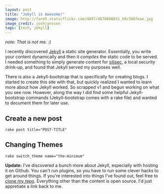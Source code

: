 ```yaml
---
layout: post
title: "Jekyll is Awesome!"
image: http://farm5.staticflickr.com/4097/4870888831_b9c580feae.jpg
image_credit: joshjanssen
tags: [tech, jekyll]
---
```


_note: That is not me. :)_

I recently discovered [Jekyll](https://github.com/mojombo/jekyll) a static site generator. Essentially, you write your content dynamically and then it _compiles_ the static code to be served. I needed something to simply generate content for [silisec](http://silisec.org), a local security drink-up, and found that Jekyll served my purposes well.

There is also a Jekyll-bootstrap that is specifically for creating blogs. I started to create this site with that, but quickly realized I wanted to learn more about how Jekyll worked. So scrapped v1 and begun working on what you see now. However, along the way I did find some helpful Jekyll-bootstrap commands (Jekyll-bootstrap comes with a rake file) and wanted to document them for later use.

## Create a new post

    rake post title="POST-TITLE"

## Changing Themes

    rake switch_theme name="the-minimum"

__Update:__ I've discovered a bunch more about Jekyll, especially with hosting it on Github. You can't run plugins, so you have to run some clever hacks to get around things. If you're interested into things I've found out, feel free to [clone my repo][1]. Everything other than the content is open source. I'd just appretiate a link back to me.

[1]: https://github.com/bhardin/bhardin.github.com


